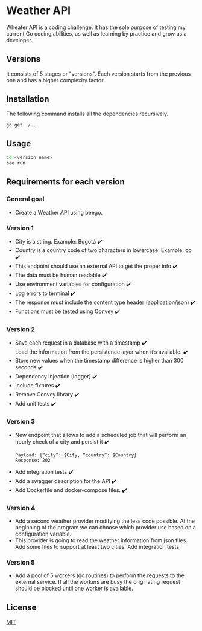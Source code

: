 # Weather API

Wheater API is a coding challenge.
It has the sole purpose of testing my current Go coding abilities, as well as learning by practice and grow as a developer.

## Versions

It consists of 5 stages or "versions". Each version starts from the previous one and has a higher complexity factor.

## Installation

The following command installs all the dependencies recursively.

```bash
go get ./...
```

## Usage

```bash
cd <version name>
bee run
```

## Requirements for each version

### General goal

- Create a Weather API using beego.

### Version 1

- City is a string. Example: Bogotá ✔️
- Country is a country code of two characters in lowercase. Example: co ✔️
- This endpoint should use an external API to get the proper info ✔️
- The data must be human readable ✔️
- Use environment variables for configuration ✔️
- Log errors to terminal ✔️
- The response must include the content type header (application/json) ✔️
- Functions must be tested using Convey ✔️

### Version 2

- Save each request in a database with a timestamp ✔️  
  Load the information from the persistence layer when it’s available. ✔️
- Store new values when the timestamp difference is higher than 300 seconds ✔️
- Dependency Injection (logger) ✔️
- Include fixtures ✔️
- Remove Convey library ✔️
- Add unit tests ✔️

### Version 3

- New endpoint that allows to add a scheduled job that will perform an hourly check of a city and persist it ✔️
  ```PUT /scheduler/weather
  Payload: {“city”: $City, “country”: $Country}
  Response: 202
- Add integration tests ✔️
- Add a swagger description for the API ✔️
- Add Dockerfile and docker-compose files. ✔️

### Version 4

- Add a second weather provider modifying the less code possible. At the beginning of the program we can choose which provider use based on a configuration variable.
- This provider is going to read the weather information from json files. Add some files to support at least two cities.
  Add integration tests

### Version 5

- Add a pool of 5 workers (go routines) to perform the requests to the external service. If all the workers are busy the originating request should be blocked until one worker is available.

## License

[MIT](https://choosealicense.com/licenses/mit/)
